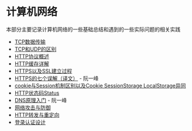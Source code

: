 # 计算机网络
本部分主要记录计算机网络的一些基础总结和遇到的一些实际问题的相关实践

- [TCP数据传输](/Computer/Network/TCP数据传输.md)
- [TCP和UDP的区别](/Computer/Network/TCP和UDP.md)
- [HTTP协议概述](/Computer/Network/HTTP协议概述.md)
- [HTTP缓存详解](/Computer/Network/HTTP缓存详解.md)
- [HTTPS以及SSL建立过程](/Computer/Network/Computer/Network/HTTPS.md)
- [HTTPS的七个误解（译文）](http://www.ruanyifeng.com/blog/2011/02/seven_myths_about_https.html) - 阮一峰
- [cookie与Session机制区别以及Cookie SessionStorage LocalStorage异同](/Computer/Network/cookie与Session的区别.md)
- [HTTP状态码Status](/Computer/Network/status状态码.md) 
- [DNS原理入门](http://www.ruanyifeng.com/blog/2016/06/dns.html) - 阮一峰 
- [网络攻击与防御](/Computer/Network/网络攻击与防御.md)
- [HTTP转发与重定向](/Computer/Network/HTTP转发与重定向.md)
- [登录认证设计](/Computer/Network/登录认证.md)
